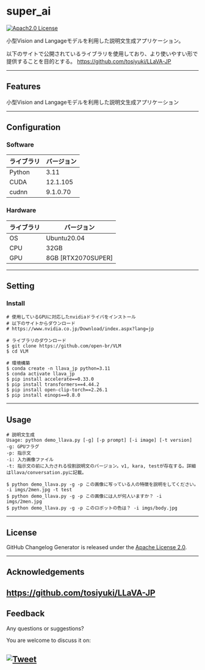 # super_ai

[![Apach2.0 License](http://img.shields.io/badge/license-Apache-blue.svg?style=flat)](LICENSE)

小型Vision and Langageモデルを利用した説明文生成アプリケーション。

以下のサイトで公開されているライブラリを使用しており、より使いやすい形で提供することを目的とする。
https://github.com/tosiyuki/LLaVA-JP

---

## Features

小型Vision and Langageモデルを利用した説明文生成アプリケーション

---

## Configuration
### Software
|  ライブラリ  |  バージョン  |
| ---- | ---- |
|  Python  |  3.11 |
|  CUDA  |  12.1.105 |
|  cudnn  |  9.1.0.70 |

### Hardware
|  ライブラリ  |  バージョン  |
| ---- | ---- |
|  OS  |  Ubuntu20.04  |
|  CPU   |  32GB  |
|  GPU   |  8GB [RTX2070SUPER]  |

---


## Setting
### Install
```
# 使用しているGPUに対応したnvidiaドライバをインストール
# 以下のサイトからダウンロード
# https://www.nvidia.co.jp/Download/index.aspx?lang=jp

# ライブラリのダウンロード
$ git clone https://github.com/open-br/VLM
$ cd VLM

# 環境構築
$ conda create -n llava_jp python=3.11
$ conda activate llava_jp
$ pip install accelerate==0.33.0
$ pip install transformers==4.44.2
$ pip install open-clip-torch==2.26.1
$ pip install einops==0.8.0

```
---
## Usage
```
# 説明文生成
Usage: python demo_llava.py [-g] [-p prompt] [-i image] [-t version]
-g: GPUフラグ
-p: 指示文
-i: 入力画像ファイル
-t: 指示文の前に入力される役割説明文のバージョン。v1, kara, testが存在する。詳細はllava/conversation.pyに記載。

$ python demo_llava.py -g -p この画像に写っている人の特徴を説明をしてください。 -i imgs/2men.jpg -t test
$ python demo_llava.py -g -p この画像には人が何人いますか？ -i imgs/2men.jpg
$ python demo_llava.py -g -p このロボットの色は？ -i imgs/body.jpg

```
---

## License
GitHub Changelog Generator is released under the [Apache License 2.0](https://opensource.org/licenses/Apache-2.0).

---

## Acknowledgements
https://github.com/tosiyuki/LLaVA-JP
---

## Feedback 
Any questions or suggestions?

You are welcome to discuss it on:

[![Tweet](https://img.shields.io/twitter/url/http/shields.io.svg?style=social)](https://twitter.com/dancing_nanachi)
---
